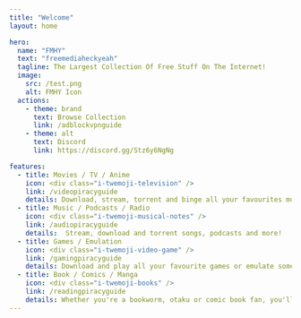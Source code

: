 ```yaml
---
title: "Welcome"
layout: home

hero:
  name: "FMHY"
  text: "freemediaheckyeah"
  tagline: The Largest Collection Of Free Stuff On The Internet!
  image:
    src: /test.png
    alt: FMHY Icon
  actions:
    - theme: brand
      text: Browse Collection
      link: /adblockvpnguide
    - theme: alt
      text: Discord
      link: https://discord.gg/Stz6y6NgNg

features:
  - title: Movies / TV / Anime
    icon: <div class="i-twemoji-television" />
    link: /videopiracyguide
    details: Download, stream, torrent and binge all your favourites movies or shows!
  - title: Music / Podcasts / Radio
    icon: <div class="i-twemoji-musical-notes" />
    link: /audiopiracyguide
    details:  Stream, download and torrent songs, podcasts and more!
  - title: Games / Emulation
    icon: <div class="i-twemoji-video-game" />
    link: /gamingpiracyguide
    details: Download and play all your favourite games or emulate some old but gold ones!
  - title: Book / Comics / Manga
    icon: <div class="i-twemoji-books" />
    link: /readingpiracyguide
    details: Whether you're a bookworm, otaku or comic book fan, you'll be able to find your favourite pieces of literature here for free!
---
```

